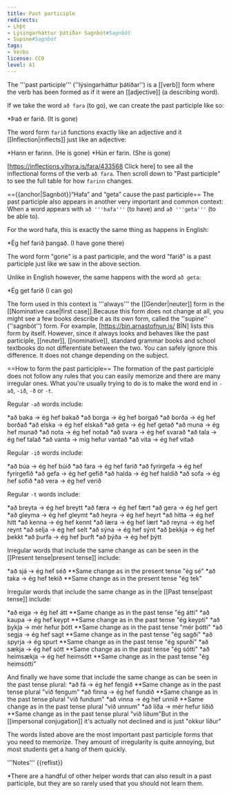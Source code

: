 ```yaml
---
title: Past participle
redirects:
- Lhþt
- Lýsingarháttur þátíðar Sagnbót#Sagnbót
- Supine#Sagnbót
tags:
- Verbs
license: CC0
level: A1
---
```


The '''past participle''' (''lýsingarháttur þátíðar'') is a [[verb]] form where the verb has been formed as if it were an [[adjective]] (a describing word).

If we take the word `að fara` (to go), we can create the past participle like so:

*Það er farið. (It is gone)

The word form `farið` functions exactly like an adjective and it [[Inflection|inflects]] just like an adjective:

*Hann er farinn. (He is gone)
*Hún er farin. (She is gone)

[https://inflections.ylhyra.is/fara/433568 Click here] to see all the inflectional forms of the verb `að fara`. Then scroll down to "Past participle" to see the full table for how `farinn` changes.

=={{anchor|Sagnbót}}“Hafa” and “geta” cause the past participle==
The past participle also appears in another very important and common context: When a word appears with `að '''hafa'''` (to have) and `að '''geta'''` (to be able to).

For the word hafa, this is exactly the same thing as happens in English:

*Ég hef farið þangað. (I have gone there)

The word form "gone" is a past participle, and the word "farið" is a past participle just like we saw in the above section.

Unlike in English however, the same happens with the word `að geta`:

*Ég get farið (I can go)

The form used in this context is '''always''' the [[Gender|neuter]] form in the [[Nominative case|first case]].<ref>Because this form does not change at all, you might see a few books describe it as its own form, called the ''supine'' (''sagnbót'') form. For example, [https://bin.arnastofnun.is/ BÍN] lists this form by itself. However, since it always looks and behaves like the past participle, [[neuter]], [[nominative]], standard grammar books and school textbooks do not differentiate between the two. You can safely ignore this difference.</ref> It does not change depending on the subject.

==How to form the past participle==
The formation of the past participle does not follow any rules that you can easily memorize and there are many irregular ones. What you're usually trying to do is to make the word end in `-að`, `-ið`, `-ð` or `-t`.

Regular `-að` words include:

*að baka → ég hef bakað
*að borga → ég hef borgað
*að borða → ég hef borðað
*að elska → ég hef elskað
*að geta → ég hef getað
*að muna → ég hef munað
*að nota → ég hef notað
*að svara → ég hef svarað
*að tala → ég hef talað
*að vanta → mig hefur vantað
*að vita → ég hef vitað

Regular `-ið` words include:

*að búa → ég hef búið
*að fara → ég hef farið
*að fyrirgefa → ég hef fyrirgefið
*að gefa → ég hef gefið
*að halda → ég hef haldið
*að sofa → ég hef sofið
*að vera → ég hef verið

Regular `-t` words include:

*að breyta → ég hef breytt
*að færa → ég hef fært
*að gera → ég hef gert
*að gleyma → ég hef gleymt
*að heyra → ég hef heyrt
*að hitta → ég hef hitt
*að kenna → ég hef kennt
*að læra → ég hef lært
*að reyna → ég hef reynt
*að selja → ég hef selt
*að sýna → ég hef sýnt
*að þekkja → ég hef þekkt
*að þurfa → ég hef þurft
*að þýða → ég hef þýtt

Irregular words that include the same change as can be seen in the [[Present tense|present tense]] include:

*að sjá → ég hef séð
**Same change as in the present tense "ég sé"
*að taka → ég hef tekið
**Same change as in the present tense "ég tek"

Irregular words that include the same change as in the [[Past tense|past tense]] include:

*að eiga → ég hef átt
**Same change as in the past tense "ég átti"
*að kaupa → ég hef keypt
**Same change as in the past tense "ég keypti"
*að þykja → mér hefur þótt
**Same change as in the past tense "mér þótti"
*að segja → ég hef sagt
**Same change as in the past tense "ég sagði"
*að spyrja → ég spurt
**Same change as in the past tense "ég spurði"
*að sækja → ég hef sótt
**Same change as in the past tense "ég sótti"
*að heimsækja → ég hef heimsótt
**Same change as in the past tense "ég heimsótti"

And finally we have some that include the same change as can be seen in the past tense plural:
*að fá → ég hef fengið
**Same change as in the past tense plural "við fengum"
*að finna → ég hef fundið
**Same change as in the past tense plural "við fundum"
*að vinna → ég hef unnið
**Same change as in the past tense plural "við unnum"
*að líða → mér hefur liðið
**Same change as in the past tense plural "við liðum"<ref>But in the [[impersonal conjugation]] it's actually not declined and is just "okkur líður"</ref>

The words listed above are the most important past participle forms that you need to memorize. They amount of irregularity is quite annoying, but most students get a hang of them quickly.
<br /><div class="notes">
'''Notes'''
{{reflist}}

*There are a handful of other helper words that can also result in a past participle, but they are so rarely used that you should not learn them.<br />

</div>

